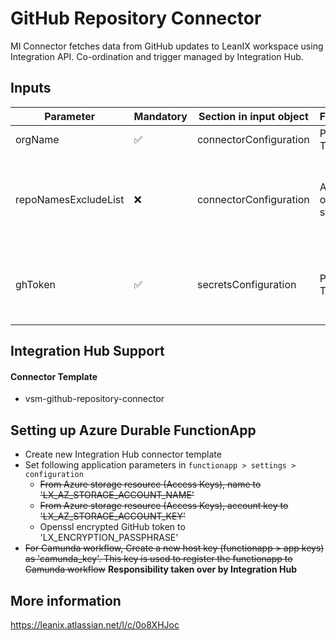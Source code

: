 # GitHub Repository Connector

MI Connector fetches data from GitHub updates to LeanIX workspace using Integration API. Co-ordination and trigger managed by
Integration Hub.

## Inputs

| Parameter            | Mandatory | Section in input object | Format           | Description                                                                                                                                                                                |
| -------------------- | --------- | ----------------------- | ---------------- | ------------------------------------------------------------------------------------------------------------------------------------------------------------------------------------------ |
| orgName              | ✅        | connectorConfiguration  | Plain Text       | Name of the github organization to be scanned                                                                                                                                              |
| repoNamesExcludeList | ❌        | connectorConfiguration  | Array of strings | Array of regex expressions to identify repositories, that should not be included in the scanning result, by their names (eg.: ["allThatIncludeThisSubstring", "^start-with", "end-with$"]) |
| ghToken              | ✅        | secretsConfiguration    | Plain Text       | Github token for repository access. It will be hidden in the integrationHub UI. The minimum scope of the token that needs to be set is "admin:org"-"read:org".                             |

## Integration Hub Support

#### Connector Template

- vsm-github-repository-connector

## Setting up Azure Durable FunctionApp

- Create new Integration Hub connector template
- Set following application parameters in `functionapp > settings > configuration`
  - ~~From Azure storage resource (Access Keys), name to 'LX_AZ_STORAGE_ACCOUNT_NAME'~~
  - ~~From Azure storage resource (Access Keys), account key to 'LX_AZ_STORAGE_ACCOUNT_KEY'~~
  - Openssl encrypted GitHub token to 'LX_ENCRYPTION_PASSPHRASE'
- ~~For Camunda workflow, Create a new host key (functionapp > app keys) as 'camunda_key'. This key is used to register the
  functionapp to Camunda workflow~~ **Responsibility taken over by Integration Hub**

## More information

https://leanix.atlassian.net/l/c/0o8XHJoc
